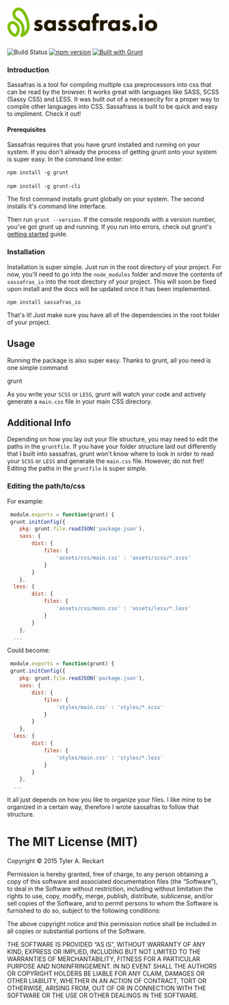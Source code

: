 # <img src="assets/sassafras_logo.png" alt="sassafras logo">  
![Build Status](https://travis-ci.org/tylerreckart/sassafras.svg?branch=master) [![npm version](https://badge.fury.io/js/sassafras_io.svg)](http://badge.fury.io/js/sassafras_io) [![Built with Grunt](https://cdn.gruntjs.com/builtwith.png)](http://gruntjs.com/)  

### Introduction

Sassafras is a tool for compiling multiple css preprocessors into css that can be read by the browser. It works great with languages like SASS, SCSS (Sassy CSS) and LESS. It was built out of a necessecity for a proper way to compile other languages into CSS. Sassafrass is built to be quick and easy to impliment. Check it out!

#### Prerequisites  
Sassafras requires that you have grunt installed and running on your system. If you don't already the process of getting grunt onto your system is super easy. In the command line enter:

    npm install -g grunt
    
    npm install -g grunt-cli
    
The first command installs grunt globally on your system. The second installs it's command line interface.

Then run `grunt --version`. If the console responds with a version number, you've got grunt up and running. If you run into errors, check out grunt's [getting started](http://gruntjs.com/getting-started) guide.

### Installation

Installation is super simple. Just run in the root directory of your project. For now, you'll need to go into the `node_modules` folder and move the contents of `sassafras_io` into the root directory of your project. This will soon be fixed upon install and the docs will be updated once it has been implemented.

    npm install sassafras_io

That's it! Just make sure you have all of the dependencies in the root folder of your project.

## Usage

Running the package is also super easy. Thanks to grunt, all you need is one simple command

   grunt

As you write your `SCSS` or `LESS`, grunt will watch your code and actively generate a `main.css` file in your main CSS directory.

## Additional Info

Depending on how you lay out your file structure, you may need to edit the paths in the `gruntfile`. If you have your folder structure laid out differently that I built into sassafras, grunt won't know where to look in order to read your `SCSS` or `LESS` and generate the `main.css` file. However, do not fret! Editing the paths in the `gruntfile` is super simple.

### Editing the path/to/css
For example:
```js
 module.exports = function(grunt) {
 grunt.initConfig({
	pkg: grunt.file.readJSON('package.json'),
	sass: {
		dist: {
			files: {
				'assets/css/main.css' : 'assets/scss/*.scss'
			}
		}
	},
  less: {
		dist: {
			files: {
				'assets/css/main.css' : 'assets/less/*.less'
			}
		}
	},
  ...
```
Could become:
```js
 module.exports = function(grunt) {
 grunt.initConfig({
	pkg: grunt.file.readJSON('package.json'),
	sass: {
		dist: {
			files: {
				'styles/main.css' : 'styles/*.scss'
			}
		}
	},
  less: {
		dist: {
			files: {
				'styles/main.css' : 'styles/*.less'
			}
		}
	},
  ...
```
It all just depends on how you like to organize your files. I like mine to be organized in a certain way, therefore I wrote sassafras to follow that structure.


The MIT License (MIT)
=====================

Copyright © 2015 Tyler A. Reckart

Permission is hereby granted, free of charge, to any person
obtaining a copy of this software and associated documentation
files (the “Software”), to deal in the Software without
restriction, including without limitation the rights to use,
copy, modify, merge, publish, distribute, sublicense, and/or sell
copies of the Software, and to permit persons to whom the
Software is furnished to do so, subject to the following
conditions:

The above copyright notice and this permission notice shall be
included in all copies or substantial portions of the Software.

THE SOFTWARE IS PROVIDED “AS IS”, WITHOUT WARRANTY OF ANY KIND,
EXPRESS OR IMPLIED, INCLUDING BUT NOT LIMITED TO THE WARRANTIES
OF MERCHANTABILITY, FITNESS FOR A PARTICULAR PURPOSE AND
NONINFRINGEMENT. IN NO EVENT SHALL THE AUTHORS OR COPYRIGHT
HOLDERS BE LIABLE FOR ANY CLAIM, DAMAGES OR OTHER LIABILITY,
WHETHER IN AN ACTION OF CONTRACT, TORT OR OTHERWISE, ARISING
FROM, OUT OF OR IN CONNECTION WITH THE SOFTWARE OR THE USE OR
OTHER DEALINGS IN THE SOFTWARE.
